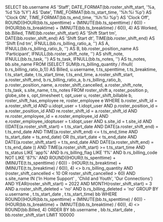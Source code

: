 SELECT 
    bb.username AS 'Staff',
    DATE_FORMAT(bb.roster_shift_start, '%a, %d %b %Y') AS 'Date',
        TIME_FORMAT(bb.ts_start_time, '%h:%i %p') AS 'Clock ON',
    TIME_FORMAT(bb.ts_end_time, '%h:%i %p') AS 'Clock Off',
    ROUND((HOUR(bb.ts_spenttime) + (MINUTE(bb.ts_spenttime) / 60)) - (HOUR(bb.ts_breaktime) + (MINUTE(bb.ts_breaktime) / 60)),
            4) AS Worked,
    bb.Billed,
    TIME(bb.roster_shift_start) AS 'Shift Start tm',
    DATE(bb.roster_shift_end) AS 'Shift Start dt',
    TIME(bb.roster_shift_end) AS 'Shift End tm',
    IFNULL(bb.rs_billing_ratio_a, '') AS A,
    IFNULL(bb.rs_billing_ratio_b, '') AS B,
    bb.roster_position_name AS 'Participant',
    IFNULL(bb.roster_shift_note, '') AS shift_note,
    IFNULL(bb.ts_task, '') AS ts_task,
    IFNULL(bb.ts_notes, '') AS ts_notes,
    bb.site_name
FROM
    (SELECT 
        SUM(b.rs_billing_quantity / ifnull( b.rs_billing_ratio_b,1)) AS Billed,
            u.username,
            t.ts_spenttime,
            t.ts_breaktime,
            t.ts_start_date,
            t.ts_start_time,
            t.ts_end_time,
            a.roster_shift_start,
            a.roster_shift_end,
            b.rs_billing_ratio_a,
            b.rs_billing_ratio_b,
            p.roster_position_name,
            a.roster_shift_cancelled,
            a.roster_shift_note,
            t.ts_task,
            s.site_name,
            t.ts_notes
    FROM
        roster_shift a, roster_position p, globe_site s, opt_timesheet t, opt_user u, roster_shift_billable b, roster_shift_has_employee re, roster_employee e
    WHERE
        b.roster_shift_id = a.roster_shift_id
            AND u.idopt_user = t.idopt_user
            AND p.roster_position_id = a.roster_position_id
            AND re.roster_shift_id = a.roster_shift_id
            AND re.roster_employee_id = e.roster_employee_id
            AND e.roster_employee_idoptuser = t.idopt_user
            AND s.site_id = t.site_id
            AND ((DATE(a.roster_shift_start) = t.ts_start_date
            AND DATE(a.roster_shift_end) = t.ts_end_date
            AND TIME(a.roster_shift_end) <= t.ts_end_time
            AND ts_start_date = ts_end_date)
            OR (ts_start_date < ts_end_date
            AND DATE(a.roster_shift_start) = t.ts_end_date
           AND DATE(a.roster_shift_end) = t.ts_end_date
           ))
            AND TIME(a.roster_shift_start) >= t.ts_start_time
            AND ts_status LIKE 'app%'
            AND b.rs_billing_flag LIKE 'f%'
            AND b.rs_billing_code NOT LIKE '87%'
            AND ROUND((HOUR(t.ts_spenttime) + (MINUTE(t.ts_spenttime) / 60)) - (HOUR(t.ts_breaktime) + (MINUTE(t.ts_breaktime) / 60)), 4) <> b.rs_billing_quantity
            AND (roster_shift_cancelled < 10
            OR roster_shift_cancelled > 60)
            AND s.site_name IN ('In Home Support' , 'Child and Youth', 'Our Connections')
            AND YEAR(roster_shift_start) = 2022
            AND MONTH(roster_shift_start) = 3
            AND a.roster_shift_deleted = 'no'
            AND b.rs_billing_deleted = 'no'
    GROUP BY u.username , t.ts_start_date , t.ts_start_time) bb
WHERE
    ROUND((HOUR(bb.ts_spenttime) + (MINUTE(bb.ts_spenttime) / 60)) - (HOUR(bb.ts_breaktime) + (MINUTE(bb.ts_breaktime) / 60)),
            4) <> ROUND(bb.Billed, 4)
ORDER BY bb.username , bb.ts_start_date , bb.roster_shift_start
LIMIT 100000